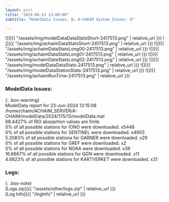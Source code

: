 ```yaml
---
layout: post
title: "2024-06-23 13:00:00"
subtitle: "ModelData Issues: 8; A-CHAIM System Issues: 0"

---
```


![]({{ "/assets/img/modelDataDataStatsShort-2417513.png" | relative_url }})
![]({{ "/assets/img/achaimDataStatsShort-2417513.png" | relative_url }})
![]({{ "/assets/img/achaimDataStatsLong00-2417513.png" | relative_url }})
![]({{ "/assets/img/achaimDataStatsLong01-2417513.png" | relative_url }})
![]({{ "/assets/img/achaimDataStatsLong02-2417513.png" | relative_url }})
![]({{ "/assets/img/modelDataDataStats-2417513.png" | relative_url }})
![]({{ "/assets/img/modelDataStationStats-2417513.png" | relative_url }})
![]({{ "/assets/img/achaimRunTime-2417513.png" | relative_url }})


### ModelData Issues:  
  
{: .box-warning}  
 ModelData report for 23-Jun-2024 13:15:08   
 /home/chaim/ACHAIM_SERVER/A-CHAIM/modelData/2024/175/13/modelData.mat   
 68.4427% of RIO absoprtion values are finite   
 0% of all possible stations for IONO were downloaded. x5448   
 0% of all possible stations for SENTINEL were downloaded. x4903   
 5.2083% of all possible stations for GARNER were downloaded. x29   
 0% of all possible stations for GREF were downloaded. x2   
 0% of all possible stations for NOAA were downloaded. x39   
 16.6667% of all possible stations for QGN were downloaded. x11   
 4.6823% of all possible stations for KARTVERKET were downloaded. x31   
  


### Logs:  
  
{: .box-note}  
[Logs.zip]({{ "/assets/other/logs.zip" | relative_url }})  
[Log Info]({{ "/logInfo" | relative_url }})  
